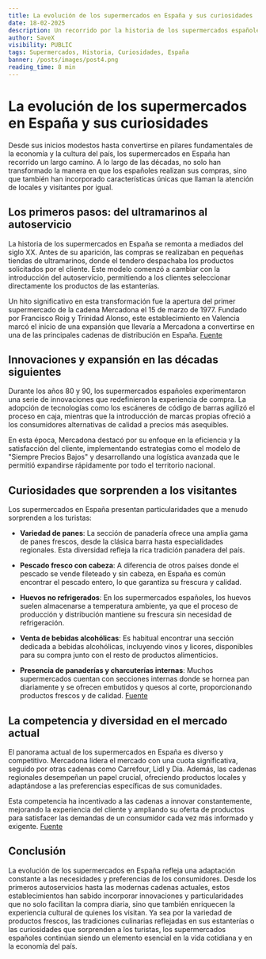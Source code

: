 ```yaml
---
title: La evolución de los supermercados en España y sus curiosidades
date: 18-02-2025
description: Un recorrido por la historia de los supermercados españoles y las particularidades que sorprenden a los visitantes.
author: SaveX
visibility: PUBLIC
tags: Supermercados, Historia, Curiosidades, España
banner: /posts/images/post4.png
reading_time: 8 min
---
```


# La evolución de los supermercados en España y sus curiosidades

Desde sus inicios modestos hasta convertirse en pilares fundamentales de la economía y la cultura del país, los supermercados en España han recorrido un largo camino. A lo largo de las décadas, no solo han transformado la manera en que los españoles realizan sus compras, sino que también han incorporado características únicas que llaman la atención de locales y visitantes por igual.

## Los primeros pasos: del ultramarinos al autoservicio

La historia de los supermercados en España se remonta a mediados del siglo XX. Antes de su aparición, las compras se realizaban en pequeñas tiendas de ultramarinos, donde el tendero despachaba los productos solicitados por el cliente. Este modelo comenzó a cambiar con la introducción del autoservicio, permitiendo a los clientes seleccionar directamente los productos de las estanterías.

Un hito significativo en esta transformación fue la apertura del primer supermercado de la cadena Mercadona el 15 de marzo de 1977. Fundado por Francisco Roig y Trinidad Alonso, este establecimiento en Valencia marcó el inicio de una expansión que llevaría a Mercadona a convertirse en una de las principales cadenas de distribución en España. [Fuente](https://www.huffingtonpost.es/sociedad/este-primer-supermercado-mercadona.html)

## Innovaciones y expansión en las décadas siguientes

Durante los años 80 y 90, los supermercados españoles experimentaron una serie de innovaciones que redefinieron la experiencia de compra. La adopción de tecnologías como los escáneres de código de barras agilizó el proceso en caja, mientras que la introducción de marcas propias ofreció a los consumidores alternativas de calidad a precios más asequibles.

En esta época, Mercadona destacó por su enfoque en la eficiencia y la satisfacción del cliente, implementando estrategias como el modelo de "Siempre Precios Bajos" y desarrollando una logística avanzada que le permitió expandirse rápidamente por todo el territorio nacional.

## Curiosidades que sorprenden a los visitantes

Los supermercados en España presentan particularidades que a menudo sorprenden a los turistas:

- **Variedad de panes**: La sección de panadería ofrece una amplia gama de panes frescos, desde la clásica barra hasta especialidades regionales. Esta diversidad refleja la rica tradición panadera del país.

- **Pescado fresco con cabeza**: A diferencia de otros países donde el pescado se vende fileteado y sin cabeza, en España es común encontrar el pescado entero, lo que garantiza su frescura y calidad.

- **Huevos no refrigerados**: En los supermercados españoles, los huevos suelen almacenarse a temperatura ambiente, ya que el proceso de producción y distribución mantiene su frescura sin necesidad de refrigeración.

- **Venta de bebidas alcohólicas**: Es habitual encontrar una sección dedicada a bebidas alcohólicas, incluyendo vinos y licores, disponibles para su compra junto con el resto de productos alimenticios.

- **Presencia de panaderías y charcuterías internas**: Muchos supermercados cuentan con secciones internas donde se hornea pan diariamente y se ofrecen embutidos y quesos al corte, proporcionando productos frescos y de calidad. [Fuente](https://www.publico.es/viajes/ocho-cosas-que-sorprenden-a-los-turistas-en-los-supermercados-espanoles/)

## La competencia y diversidad en el mercado actual

El panorama actual de los supermercados en España es diverso y competitivo. Mercadona lidera el mercado con una cuota significativa, seguido por otras cadenas como Carrefour, Lidl y Dia. Además, las cadenas regionales desempeñan un papel crucial, ofreciendo productos locales y adaptándose a las preferencias específicas de sus comunidades.

Esta competencia ha incentivado a las cadenas a innovar constantemente, mejorando la experiencia del cliente y ampliando su oferta de productos para satisfacer las demandas de un consumidor cada vez más informado y exigente. [Fuente](https://mapesainversiones.com/mercado-de-los-supermercados-espanoles/)

## Conclusión

La evolución de los supermercados en España refleja una adaptación constante a las necesidades y preferencias de los consumidores. Desde los primeros autoservicios hasta las modernas cadenas actuales, estos establecimientos han sabido incorporar innovaciones y particularidades que no solo facilitan la compra diaria, sino que también enriquecen la experiencia cultural de quienes los visitan. Ya sea por la variedad de productos frescos, las tradiciones culinarias reflejadas en sus estanterías o las curiosidades que sorprenden a los turistas, los supermercados españoles continúan siendo un elemento esencial en la vida cotidiana y en la economía del país.
